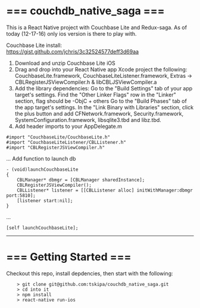 # === couchdb_native_saga ===

This is a React Native project with Couchbase Lite and Redux-saga.
As of today (12-17-16) only ios version is there to play with.

Couchbase Lite install: https://gist.github.com/jchris/3c32524577deff3d69aa

1. Download and unzip Couchbase Lite iOS
2. Drag and drop into your React Native app Xcode project the following:
		CouchbaseLite.framework,
		CouchbaseLiteListener.framework,
		Extras -> CBLRegisterJSViewCompiler.h
		 				&	libCBLJSViewCompiler.a
3. Add the library dependencies:
	Go to the "Build Settings" tab of your app target's settings. Find the "Other Linker Flags" row in the "Linker" section, flag should be -ObjC + others
	Go to the "Build Phases" tab of the app target's settings.
	In the "Link Binary with Libraries" section, click the plus button and add CFNetwork.framework, Security.framework, SystemConfiguration.framework, libsqlite3.tbd and libz.tbd.					
4. Add header imports to your AppDelegate.m

```
#import "CouchbaseLite/CouchbaseLite.h"
#import "CouchbaseLiteListener/CBLListener.h"
#import "CBLRegisterJSViewCompiler.h"
```
... Add function to launch db

```
- (void)launchCouchbaseLite
{
	CBLManager* dbmgr = [CBLManager sharedInstance];
	CBLRegisterJSViewCompiler();
	CBLListener* listener = [[CBLListener alloc] initWithManager:dbmgr port:5810];
	[listener start:nil];
}
```
...

```
[self launchCouchbaseLite];
```
-------------------------------------------------------------------------------

# === Getting Started ===

Checkout this repo, install depdencies, then start with the following:

```
	> git clone git@github.com:tskipa/couchdb_native_saga.git
	> cd into it
	> npm install
	> react-native run-ios

```
